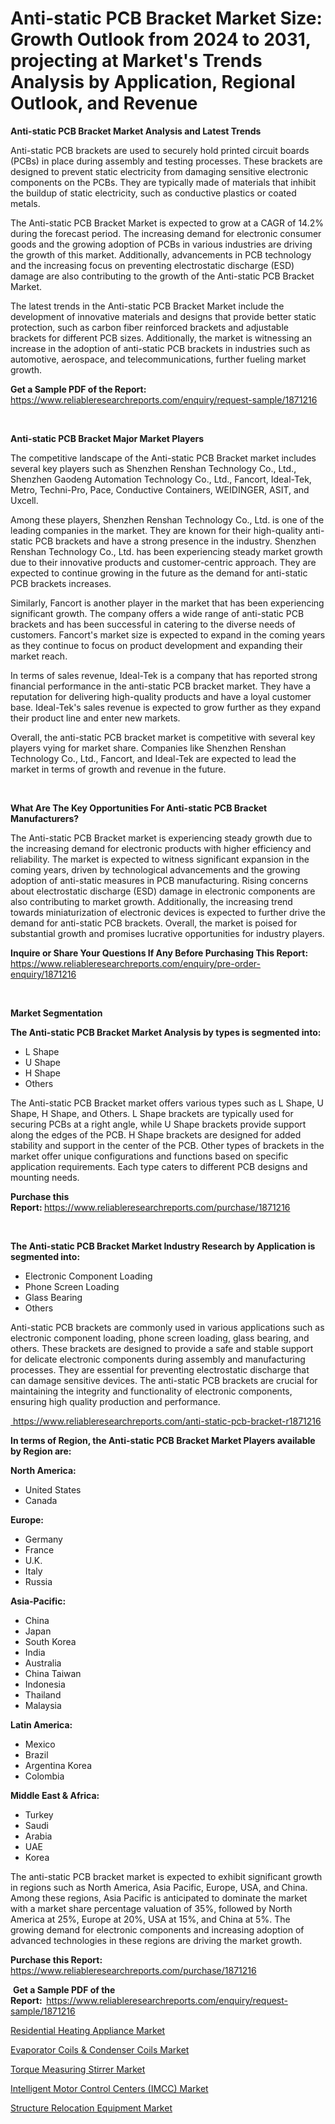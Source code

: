 <p><h1>Anti-static PCB Bracket Market Size: Growth Outlook from 2024 to 2031, projecting at Market's Trends Analysis by Application, Regional Outlook, and Revenue</h1></p><p><strong>Anti-static PCB Bracket Market Analysis and Latest Trends</strong></p>
<p><p>Anti-static PCB brackets are used to securely hold printed circuit boards (PCBs) in place during assembly and testing processes. These brackets are designed to prevent static electricity from damaging sensitive electronic components on the PCBs. They are typically made of materials that inhibit the buildup of static electricity, such as conductive plastics or coated metals.</p><p>The Anti-static PCB Bracket Market is expected to grow at a CAGR of 14.2% during the forecast period. The increasing demand for electronic consumer goods and the growing adoption of PCBs in various industries are driving the growth of this market. Additionally, advancements in PCB technology and the increasing focus on preventing electrostatic discharge (ESD) damage are also contributing to the growth of the Anti-static PCB Bracket Market.</p><p>The latest trends in the Anti-static PCB Bracket Market include the development of innovative materials and designs that provide better static protection, such as carbon fiber reinforced brackets and adjustable brackets for different PCB sizes. Additionally, the market is witnessing an increase in the adoption of anti-static PCB brackets in industries such as automotive, aerospace, and telecommunications, further fueling market growth.</p></p>
<p><strong>Get a Sample PDF of the Report:&nbsp;</strong> <a href="https://www.reliableresearchreports.com/enquiry/request-sample/1871216">https://www.reliableresearchreports.com/enquiry/request-sample/1871216</a></p>
<p>&nbsp;</p>
<p><strong>Anti-static PCB Bracket Major Market Players</strong></p>
<p><p>The competitive landscape of the Anti-static PCB Bracket market includes several key players such as Shenzhen Renshan Technology Co., Ltd., Shenzhen Gaodeng Automation Technology Co., Ltd., Fancort, Ideal-Tek, Metro, Techni-Pro, Pace, Conductive Containers, WEIDINGER, ASIT, and Uxcell. </p><p>Among these players, Shenzhen Renshan Technology Co., Ltd. is one of the leading companies in the market. They are known for their high-quality anti-static PCB brackets and have a strong presence in the industry. Shenzhen Renshan Technology Co., Ltd. has been experiencing steady market growth due to their innovative products and customer-centric approach. They are expected to continue growing in the future as the demand for anti-static PCB brackets increases.</p><p>Similarly, Fancort is another player in the market that has been experiencing significant growth. The company offers a wide range of anti-static PCB brackets and has been successful in catering to the diverse needs of customers. Fancort's market size is expected to expand in the coming years as they continue to focus on product development and expanding their market reach.</p><p>In terms of sales revenue, Ideal-Tek is a company that has reported strong financial performance in the anti-static PCB bracket market. They have a reputation for delivering high-quality products and have a loyal customer base. Ideal-Tek's sales revenue is expected to grow further as they expand their product line and enter new markets.</p><p>Overall, the anti-static PCB bracket market is competitive with several key players vying for market share. Companies like Shenzhen Renshan Technology Co., Ltd., Fancort, and Ideal-Tek are expected to lead the market in terms of growth and revenue in the future.</p></p>
<p>&nbsp;</p>
<p><strong>What Are The Key Opportunities For Anti-static PCB Bracket Manufacturers?</strong></p>
<p><p>The Anti-static PCB Bracket market is experiencing steady growth due to the increasing demand for electronic products with higher efficiency and reliability. The market is expected to witness significant expansion in the coming years, driven by technological advancements and the growing adoption of anti-static measures in PCB manufacturing. Rising concerns about electrostatic discharge (ESD) damage in electronic components are also contributing to market growth. Additionally, the increasing trend towards miniaturization of electronic devices is expected to further drive the demand for anti-static PCB brackets. Overall, the market is poised for substantial growth and promises lucrative opportunities for industry players.</p></p>
<p><strong>Inquire or Share Your Questions If Any Before Purchasing This Report:</strong> <a href="https://www.reliableresearchreports.com/enquiry/pre-order-enquiry/1871216">https://www.reliableresearchreports.com/enquiry/pre-order-enquiry/1871216</a></p>
<p>&nbsp;</p>
<p><strong>Market Segmentation</strong></p>
<p><strong>The Anti-static PCB Bracket Market Analysis by types is segmented into:</strong></p>
<p><ul><li>L Shape</li><li>U Shape</li><li>H Shape</li><li>Others</li></ul></p>
<p><p>The Anti-static PCB Bracket market offers various types such as L Shape, U Shape, H Shape, and Others. L Shape brackets are typically used for securing PCBs at a right angle, while U Shape brackets provide support along the edges of the PCB. H Shape brackets are designed for added stability and support in the center of the PCB. Other types of brackets in the market offer unique configurations and functions based on specific application requirements. Each type caters to different PCB designs and mounting needs.</p></p>
<p><strong>Purchase this Report:&nbsp;</strong><a href="https://www.reliableresearchreports.com/purchase/1871216">https://www.reliableresearchreports.com/purchase/1871216</a></p>
<p>&nbsp;</p>
<p><strong>The Anti-static PCB Bracket Market Industry Research by Application is segmented into:</strong></p>
<p><ul><li>Electronic Component Loading</li><li>Phone Screen Loading</li><li>Glass Bearing</li><li>Others</li></ul></p>
<p><p>Anti-static PCB brackets are commonly used in various applications such as electronic component loading, phone screen loading, glass bearing, and others. These brackets are designed to provide a safe and stable support for delicate electronic components during assembly and manufacturing processes. They are essential for preventing electrostatic discharge that can damage sensitive devices. The anti-static PCB brackets are crucial for maintaining the integrity and functionality of electronic components, ensuring high quality production and performance.</p></p>
<p><a href="https://www.reliableresearchreports.com/anti-static-pcb-bracket-r1871216">&nbsp;https://www.reliableresearchreports.com/anti-static-pcb-bracket-r1871216</a></p>
<p><strong>In terms of Region, the Anti-static PCB Bracket Market Players available by Region are:</strong></p>
<p>
    <p> <strong> North America: </strong>
        <ul>
            <li>United States</li>
            <li>Canada</li>
        </ul>
        </p> 
    <p> <strong> Europe: </strong>
        <ul>
            <li>Germany</li>
            <li>France</li>
            <li>U.K.</li>
            <li>Italy</li>
            <li>Russia</li>
        </ul>
        </p> 
    <p> <strong> Asia-Pacific: </strong>
        <ul>
            <li>China</li>
            <li>Japan</li>
            <li>South Korea</li>
            <li>India</li>
            <li>Australia</li>
            <li>China Taiwan</li>
            <li>Indonesia</li>
            <li>Thailand</li>
            <li>Malaysia</li>
        </ul>
        </p> 
    <p> <strong> Latin America: </strong>
        <ul>
            <li>Mexico</li>
            <li>Brazil</li>
            <li>Argentina Korea</li>
            <li>Colombia</li>
        </ul>
        </p> 
    <p> <strong> Middle East & Africa: </strong>
        <ul>
            <li>Turkey</li>
            <li>Saudi</li>
            <li>Arabia</li>
            <li>UAE</li>
            <li>Korea</li>
        </ul>
    </p>
    </p>
<p><p>The anti-static PCB bracket market is expected to exhibit significant growth in regions such as North America, Asia Pacific, Europe, USA, and China. Among these regions, Asia Pacific is anticipated to dominate the market with a market share percentage valuation of 35%, followed by North America at 25%, Europe at 20%, USA at 15%, and China at 5%. The growing demand for electronic components and increasing adoption of advanced technologies in these regions are driving the market growth.</p></p>
<p><strong>Purchase this Report: </strong><a href="https://www.reliableresearchreports.com/purchase/1871216">https://www.reliableresearchreports.com/purchase/1871216</a></p>
<p>&nbsp;<strong>Get a Sample PDF of the Report:&nbsp;&nbsp;</strong><a href="https://www.reliableresearchreports.com/enquiry/request-sample/1871216">https://www.reliableresearchreports.com/enquiry/request-sample/1871216</a></p>
<p><strong></strong></p>
<p><p><a href="https://github.com/julyju69/Market-Research-Report-List-4/blob/main/residential-heating-appliance-market.md">Residential Heating Appliance Market</a></p><p><a href="https://github.com/RichRobinson5/Market-Research-Report-List-6/blob/main/evaporator-coils-condenser-coils-market.md">Evaporator Coils & Condenser Coils Market</a></p><p><a href="https://github.com/julian6Skinner/Market-Research-Report-List-1/blob/main/torque-measuring-stirrer-market.md">Torque Measuring Stirrer Market</a></p><p><a href="https://github.com/gdfhhhj/Market-Research-Report-List-6/blob/main/intelligent-motor-control-centers-imcc-market.md">Intelligent Motor Control Centers (IMCC) Market</a></p><p><a href="https://github.com/mandarincruisesvn/Market-Research-Report-List-1/blob/main/structure-relocation-equipment-market.md">Structure Relocation Equipment Market</a></p></p>